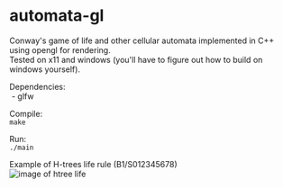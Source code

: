 # automata-gl  
Conway's game of life and other cellular automata implemented in C++ using opengl for rendering.  
Tested on x11 and windows (you'll have to figure out how to build on windows yourself).  
  
Dependencies:  
 &nbsp;\- glfw


Compile:  
```make```

Run:  
```./main```

Example of H-trees life rule (B1/S012345678)  
![image of htree life](https://github.com/OscarCoghlan/automata-gl/blob/master/img/htree.png)
